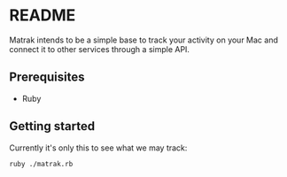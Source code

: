 # README

Matrak intends to be a simple base to track your activity on your Mac and connect it to other services through a simple API.

## Prerequisites

* Ruby

## Getting started

Currently it's only this to see what we may track:

```
ruby ./matrak.rb
```
